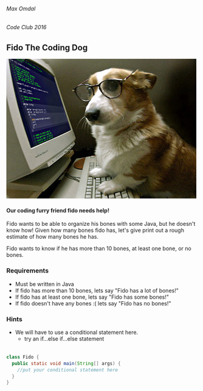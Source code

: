 ###### Max Omdal ######
###### Code Club 2016 ######

## Fido The Coding Dog ##

![Coding Dog](puppy-coding.jpg "coding puppy")

 #### Our coding furry friend fido needs help! ####
Fido wants to be able to organize his bones with some Java, but he doesn't know how!
Given how many bones fido has, let's give print out a rough estimate of how many bones he has.

Fido wants to know if he has more than 10 bones, at least one bone, or no bones.

### Requirements ###
- Must be written in Java
- If fido has more than 10 bones, lets say "Fido has a lot of bones!"
- If fido has at least one bone, lets say "Fido has some bones!"
- If fido doesn't have any bones :( lets say "Fido has no bones!"

### Hints ###
- We will have to use a conditional statement here.
  - try an if...else if...else statement

```java

class Fido {
  public static void main(String[] args) {
    //put your conditional statement here
  }
}

```
